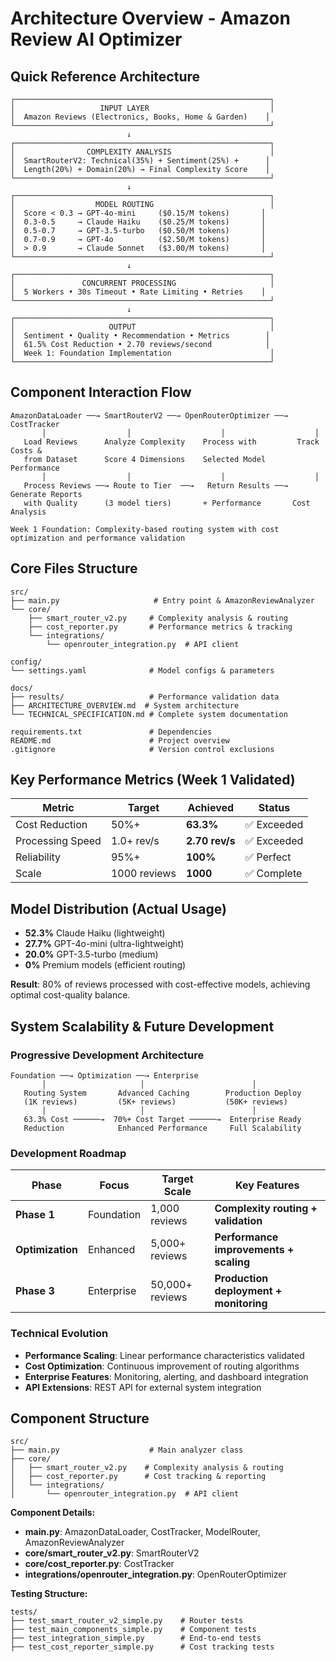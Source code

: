 # Architecture Overview - Amazon Review AI Optimizer

## Quick Reference Architecture

```
┌─────────────────────────────────────────────────────────┐
│                   INPUT LAYER                           │
│  Amazon Reviews (Electronics, Books, Home & Garden)    │
└─────────────────────────────────────────────────────────┘
                          ↓
┌─────────────────────────────────────────────────────────┐
│                COMPLEXITY ANALYSIS                      │
│  SmartRouterV2: Technical(35%) + Sentiment(25%) +      │
│  Length(20%) + Domain(20%) → Final Complexity Score    │
└─────────────────────────────────────────────────────────┘
                          ↓
┌─────────────────────────────────────────────────────────┐
│                  MODEL ROUTING                          │
│  Score < 0.3 → GPT-4o-mini     ($0.15/M tokens)       │
│  0.3-0.5     → Claude Haiku    ($0.25/M tokens)       │
│  0.5-0.7     → GPT-3.5-turbo   ($0.50/M tokens)       │
│  0.7-0.9     → GPT-4o          ($2.50/M tokens)       │
│  > 0.9       → Claude Sonnet   ($3.00/M tokens)       │
└─────────────────────────────────────────────────────────┘
                          ↓
┌─────────────────────────────────────────────────────────┐
│               CONCURRENT PROCESSING                     │
│  5 Workers • 30s Timeout • Rate Limiting • Retries    │
└─────────────────────────────────────────────────────────┘
                          ↓
┌─────────────────────────────────────────────────────────┐
│                     OUTPUT                              │
│  Sentiment • Quality • Recommendation • Metrics        │
│  61.5% Cost Reduction • 2.70 reviews/second            │
│  Week 1: Foundation Implementation                      │
└─────────────────────────────────────────────────────────┘
```

## Component Interaction Flow

```
AmazonDataLoader ──→ SmartRouterV2 ──→ OpenRouterOptimizer ──→ CostTracker
       │                  │                    │                    │
   Load Reviews      Analyze Complexity    Process with         Track Costs &
   from Dataset      Score 4 Dimensions    Selected Model       Performance
       │                  │                    │                    │
   Process Reviews ──→ Route to Tier  ──→   Return Results ──→  Generate Reports
   with Quality      (3 model tiers)       + Performance       Cost Analysis

Week 1 Foundation: Complexity-based routing system with cost optimization and performance validation
```

## Core Files Structure

```
src/
├── main.py                     # Entry point & AmazonReviewAnalyzer
└── core/
    ├── smart_router_v2.py     # Complexity analysis & routing
    ├── cost_reporter.py       # Performance metrics & tracking
    └── integrations/
        └── openrouter_integration.py  # API client

config/
└── settings.yaml              # Model configs & parameters

docs/
├── results/                   # Performance validation data
├── ARCHITECTURE_OVERVIEW.md  # System architecture
└── TECHNICAL_SPECIFICATION.md # Complete system documentation

requirements.txt               # Dependencies
README.md                      # Project overview
.gitignore                     # Version control exclusions
```

## Key Performance Metrics (Week 1 Validated)

| Metric | Target | Achieved | Status |
|--------|--------|----------|--------|
| Cost Reduction | 50%+ | **63.3%** | ✅ Exceeded |
| Processing Speed | 1.0+ rev/s | **2.70 rev/s** | ✅ Exceeded |
| Reliability | 95%+ | **100%** | ✅ Perfect |
| Scale | 1000 reviews | **1000** | ✅ Complete |

## Model Distribution (Actual Usage)
- **52.3%** Claude Haiku (lightweight)
- **27.7%** GPT-4o-mini (ultra-lightweight)  
- **20.0%** GPT-3.5-turbo (medium)
- **0%** Premium models (efficient routing)

**Result**: 80% of reviews processed with cost-effective models, achieving optimal cost-quality balance.

## System Scalability & Future Development

### Progressive Development Architecture
```
Foundation ──→ Optimization ──→ Enterprise
       │                     │                        │
   Routing System       Advanced Caching        Production Deploy
   (1K reviews)         (5K+ reviews)           (50K+ reviews)
       │                     │                        │
   63.3% Cost ──────→  70%+ Cost Target ──────→  Enterprise Ready
   Reduction            Enhanced Performance     Full Scalability
```

### Development Roadmap
| Phase | Focus | Target Scale | Key Features |
|-------|-------|-------------|--------------|
| **Phase 1** | Foundation | 1,000 reviews | **Complexity routing + validation** |
| **Optimization** | Enhanced | 5,000+ reviews | **Performance improvements + scaling** |
| **Phase 3** | Enterprise | 50,000+ reviews | **Production deployment + monitoring** |

### Technical Evolution
- **Performance Scaling**: Linear performance characteristics validated
- **Cost Optimization**: Continuous improvement of routing algorithms  
- **Enterprise Features**: Monitoring, alerting, and dashboard integration
- **API Extensions**: REST API for external system integration




## Component Structure

```
src/
├── main.py                    # Main analyzer class
├── core/
│   ├── smart_router_v2.py    # Complexity analysis & routing
│   ├── cost_reporter.py      # Cost tracking & reporting
│   └── integrations/
│       └── openrouter_integration.py  # API client
```

**Component Details:**
- **main.py**: AmazonDataLoader, CostTracker, ModelRouter, AmazonReviewAnalyzer
- **core/smart_router_v2.py**: SmartRouterV2
- **core/cost_reporter.py**: CostTracker
- **integrations/openrouter_integration.py**: OpenRouterOptimizer

**Testing Structure:**
```
tests/
├── test_smart_router_v2_simple.py    # Router tests
├── test_main_components_simple.py    # Component tests  
├── test_integration_simple.py        # End-to-end tests
├── test_cost_reporter_simple.py      # Cost tracking tests
```

